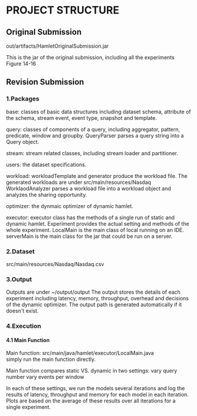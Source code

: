 # PROJECT STRUCTURE


## Original Submission


out/artifacts/HamletOriginalSubmission.jar

This is the jar of the original submission, including all the experiments Figure 14-16


## Revision Submission


### 1.Packages

base:
    classes of basic data structures including dataset schema, attribute of the schema, stream event, event type, snapshot and template.

query:
    classes of components of a query, including aggregator, pattern, predicate, window and groupby. QueryParser parses a query string into a Query object.

stream:
    stream related classes, including stream loader and partitioner.
    
users:
    the dataset specifications. 

workload:
    workloadTemplate and generator produce the workload file. The generated workloads are under src/main/resources/Nasdaq
    WorklaodAnalyzer parses a workload file into a workload object and analyzes the sharing opportunity.
    
optimizer:
    the dynmaic optimizer of dynamic hamlet.
    
executor:
    executor class has the methods of a single run of static and dynamic hamlet. Experiment provides the actual setting and methods of the whole experiment. LocalMain is the main class of local running on an IDE. serverMain is the main class for the jar that could be run on a server.


### 2.Dataset

src/main/resources/Nasdaq/Nasdaq.csv


### 3.Output


 Outputs are under ~/output/output
 The output stores the details of each experiment including latency, memory, throughput, overhead and decisions of the dynamic optimizer.
 The output path is generated automatically if it doesn't exist.


### 4.Execution


#### 4.1 Main Function


 Main function: src/main/java/hamlet/executor/LocalMain.java<br>
 simply run the main function directly.

 Main function compares static VS. dynamic in two settings:
    vary query number
    vary events per window


 In each of these settings, we run the models several iterations and log the results of latency, throughput and memory for each model in each iteration.
 Plots are based on the average of these results over all iterations for a single experiment.


